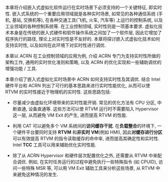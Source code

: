
本章将介绍嵌入式虚拟化软件运行在实时场景下必须支持的一个关键特征, 即实时性. 嵌入式系统的一个重要应用领域就是各种实时场景, 如常见的各种通信系统 (手机, 基站, 交换机等)​, 在各种交通工具(飞机, 火车, 汽车等) 上运行的控制系统, 以及工业领域的各种控制系统等. 在工业控制领域, 实时性则是一项基本要求. 虚拟化技术本身是在传统的嵌入式硬件和软件操作系统之间加了一个软件层, 因此它增加了程序执行的路径, 理论上对实时性是不友好的. 本章将探讨嵌入式虚拟化技术如何支持实时性, 以及如何在此环境下对实时性进行调优.

本章以 ACRN 在工业控制领域的应用为例, 介绍 ACRN 专门为支持实时性所做的架构工作, 通用的实时优化准则和策略, 以及 ACRN 的优化实现和一些辅助调优的增强功能 / 工具.

本章介绍了嵌入式虚拟化实时场景中 ACRN 如何支持实时性及其调优. 结合 Intel 硬件平台和 ACRN 列出了可行的基本思路来进行实时性能优化, 从而可以使 RTVM 的实时性接近于物理机的实时性. 这些思路包括:

* 尽量减少由虚拟化环境带来的实时性能开销. 常见的优化方法有 CPU 分区, 中断直通, 设备直通等. 这些方法可以使 RTVM 运行时不需要陷入 Hypervisor 这一层, 从而避免 VM Exit 的产生, 进而提高 RTVM 的性能.

* 利用 CAT 可以避免多个 VM 系统间的**访问缓存干扰**. 在**负载整合**的环境下, 一个硬件平台要同时支持 **RTVM** 和**非实时 VM**(例如 HMI)​, 因此**对缓存进行分区**可以有效提高 RTVM 的指令读取缓存的命中率, 进而提高其确定性和实时性. Intel **TCC** 工具可以用来辅助优化实时性能.

* 除了从 ACRN Hypervisor 和硬件层次配置优化之外, 还需要从 RTVM 中来配合调优. 例如, 在实时任务运行的过程中避免执行一些特殊指令 (如 CPUID)​, 访问一些特殊 MSR 等, 可以用 VM Exit 辅助工具来分析这些场景, 从 RTVM 中来避免这种情况的发生.
